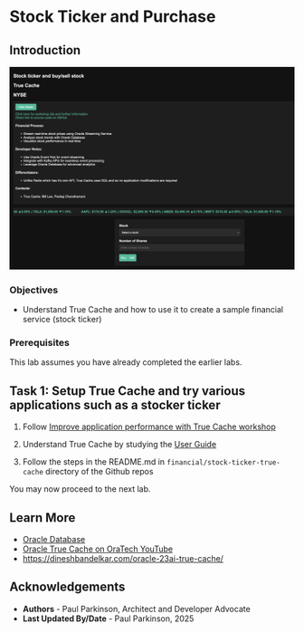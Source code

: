 # Stock Ticker and Purchase

## Introduction

![Financial Application Architecture](./images/truecache-ticker.png " ")

### Objectives

-  Understand True Cache and how to use it to create a sample financial service (stock ticker)

### Prerequisites

This lab assumes you have already completed the earlier labs.

## Task 1: Setup True Cache and try various applications such as a stocker ticker

1. Follow [Improve application performance with True Cache workshop](https://apexapps.oracle.com/pls/apex/r/dbpm/livelabs/view-workshop?wid=3933)

2. Understand True Cache by studying the [User Guide](https://docs.oracle.com/en/database/oracle/oracle-database/23/odbtc/overview-true-cache-configuration.html)

3. Follow the steps in the README.md in `financial/stock-ticker-true-cache` directory of the Github repos


You may now proceed to the next lab.

## Learn More

* [Oracle Database](https://bit.ly/mswsdatabase)
* [Oracle True Cache on OraTech YouTube](https://www.youtube.com/watch?v=ecxflHglhJo)
* https://dineshbandelkar.com/oracle-23ai-true-cache/

## Acknowledgements
* **Authors** - Paul Parkinson, Architect and Developer Advocate
* **Last Updated By/Date** - Paul Parkinson, 2025

